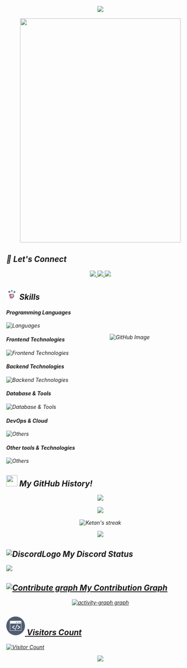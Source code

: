 <em>
<p align="center">
  <img src="https://capsule-render.vercel.app/api?text=Hey!%20Its,%20Ketan%20🤫&animation=fadeIn&type=waving&color=gradient&height=160&section=header"/>
</p>
<p align="center">
  <img src="WhatsApp Video 2025-06-12 at 12.16.39_4038c19b.mp4.gif" width="430px" height="598px" />
</p>    

## 🔗 Let's Connect    
<p align="center">
   <a href="https://ketan-gupta.vercel.app/" target="_blank">   
    <img height="50" src="https://user-images.githubusercontent.com/46517096/166972883-f5f1d88c-0246-4374-88ac-ded0f2cf0699.png"/>
  </a>
  <a href="https://www.linkedin.com/in/ketan-gupta-1a5b7b340/" target="_blank">
    <img height="50" src="https://user-images.githubusercontent.com/46517096/166973395-19676cd8-f8ec-4abf-83ff-da8243505b82.png"/>
  </a>
  <a href="https://x.com/ketan_mr56390" target="_blank">
    <img height="50" src="https://user-images.githubusercontent.com/46517096/166974271-91dfa250-d70b-4cb9-8707-f1bda1b708c3.png"/>
  </a>
</p>

## <img src="output-onlinegiftools.gif" width="30px" height="30px" alt="Skills_logo"> Skills
#### Programming Languages
![Languages](https://skillicons.dev/icons?i=js)

<p>
<img width="45%" align="right" alt="GitHub Image" src="https://res.cloudinary.com/dwnurvsv4/image/upload/v1701197506/astrocat_ekrcmq.png" />
</p>

#### Frontend Technologies
![Frontend Technologies](https://skillicons.dev/icons?i=react,html,css,tailwind,nextjs)

#### Backend Technologies
![Backend Technologies](https://skillicons.dev/icons?i=nodejs,npm)

#### Database & Tools
![Database & Tools](https://skillicons.dev/icons?i=mongodb)

#### DevOps & Cloud
![Others](https://skillicons.dev/icons?i=docker,git,github,vercel)

#### Other tools & Technologies
![Others](https://skillicons.dev/icons?i=markdown,vscode,photoshop,windows,blender,vite,postman,unity,figma,codepen)


## <img src="https://user-images.githubusercontent.com/74038190/212257468-1e9a91f1-b626-4baa-b15d-5c385dfa7ed2.gif" width="30px" height="30px"> My GitHub History!

<p align="center">
  <img src="https://github-readme-stats.vercel.app/api?username=ketan132614&count_private=true&show_icons=true&include_all_commits=true&theme=dark#gh-dark-mode-only"/>
  
  <p align="center">
  <img src="https://github-readme-stats.vercel.app/api/top-langs/?username=ketan132614&hide=TeX&layout=compact&theme=dark#gh-dark-mode-only" />
  </p>
  
  <p align="center">
  <img title="🔥 Get streak stats for your profile at git.io/streak-stats" alt="Ketan's streak" src="https://github-readme-streak-stats.herokuapp.com/?user=ketan132614&theme=black-ice&hide_border=true&stroke=0000&background=000000"/>
    
  </p>
  <p align="center">
  <img src="https://github-profile-trophy.vercel.app/?username=ketan132614&theme=onedark"/>
</p>

   ## <img src="https://img.icons8.com/color/256/discord-logo.png" width="30px" height="30px" alt="DiscordLogo"> My Discord Status
 
 <a href="https://discord.com/users/1382769924820172894" target="_blank"><img src="https://discord.c99.nl/widget/theme-3/1382769924820172894.png"/>
   ## <img src="https://cdn.dribbble.com/userupload/41790954/file/original-800c22da749d10eeb98ccded6e89b11d.gif" width="30px" height="30px" alt="Contribute graph"> My Contribution Graph
 <p align="center">
<img src="https://github-readme-activity-graph.vercel.app/graph?username=ketan132614&radius=16&theme=github-dark&area=true&order=5" height="300" alt="activity-graph graph"  />
</p>

## <img src="output-onlinegiftools (1).gif" width="50px" height="50px"> Visitors Count

![Visitor Count](https://profile-counter.glitch.me/ketan132614/count.svg)

<p align="center">
  <img src="https://capsule-render.vercel.app/api?type=waving&color=gradient&height=160&section=footer"/>
</p>
</em>
